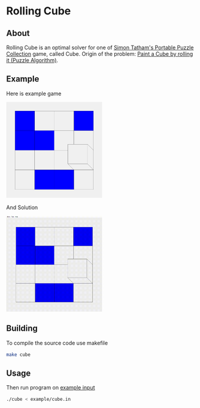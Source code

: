 # Rolling Cube

## About

Rolling Cube is an optimal solver for one of [Simon Tatham's Portable Puzzle Collection](https://www.chiark.greenend.org.uk/~sgtatham/puzzles/) game, called Cube. Origin of the problem: [Paint a Cube by rolling it (Puzzle Algorithm)](https://cs.stackexchange.com/questions/156414/paint-a-cube-by-rolling-it-puzzle-algorithm).


## Example

Here is example game

<img src="example/start.png" alt="game" width="256"/>

And Solution

<img src="example/solution.gif" alt="solution" width="256"/>

## Building

To compile the source code use makefile

```bash
make cube
```

## Usage

Then run program on [example input](example/cube.in)

```bash
./cube < example/cube.in
```
